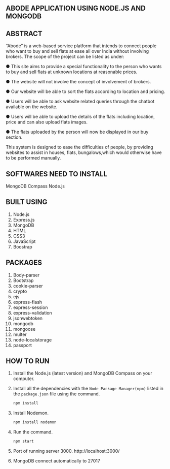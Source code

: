 ## ABODE APPLICATION USING NODE.JS AND MONGODB


## ABSTRACT

“Abode” is a web-based service platform that intends to connect people who want to buy and sell flats at ease all over India without involving brokers. 
The scope of the project can be listed as under: 

● This site aims to provide a special functionality to the person who wants to buy and sell flats at unknown locations at reasonable prices. 

● The website will not involve the concept of involvement of brokers. 

● Our website will be able to sort the flats according to location and pricing.

● Users will be able to ask website related queries through the chatbot available on the website.

● Users will be able to upload the details of the flats including location, price and can also upload flats images.

● The flats uploaded by the person will now be displayed in our buy section.

This system is designed to ease the difficulties of people, by providing websites to assist in houses, flats, bungalows,which would otherwise have to be performed manually. 

## SOFTWARES NEED TO INSTALL 

MongoDB Compass
Node.js 

## BUILT USING
  
  1. Node.js
  2. Express.js
  3. MongoDB
  4. HTML
  5. CSS3
  6. JavaScript
  7. Boostrap
 
 
## PACKAGES

1. Body-parser
2. Bootstrap
3. cookie-parser
4. crypto
5. ejs
6. express-flash
7. express-session
8. express-validation
9. jsonwebtoken
10. mongodb
11. mongoose
12. multer
13. node-localstorage
14. passport
  

## HOW TO RUN

1. Install the Node.js (latest version) and MongoDB Compass on your computer.

2. Install all the dependencies with the `Node Package Manager(npm)` listed in the `package.json` file using the command.

   ```sh
   npm install
   ```
3. Install Nodemon.

      ```sh
   npm install nodemon
   ```
4. Run the command.

      ```sh
   npm start
   ```
   
5. Port of running server 3000.
   http://localhost:3000/
   
   
6. MongoDB connect automatically to 27017
